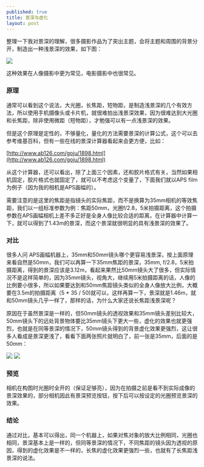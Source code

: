 ```yaml
---
published: true
title: 景深与虚化
layout: post
---
```


整理一下我对景深的理解，很多摄影作品为了突出主题，会将主题和周围的背景分开，制造出一种浅景深的效果，如下图：

![](http://upload.wikimedia.org/wikipedia/commons/thumb/3/38/DOF-ShallowDepthofField.jpg/350px-DOF-ShallowDepthofField.jpg)

这种效果在人像摄影中更为常见，电影摄影中也很常见。

### 原理

通常可以看到这个说法，大光圈，长焦距，短物距，是制造浅景深的几个有效方法，所以使用手机摄像头或卡片机，就很难拍出浅景深效果，因为很难达到大光圈和长焦距，除非使用微距（短物距），才勉强可以有一点浅景深的效果。

但是这个原理是定性的，不够量化，量化的方法需要景深的计算公式，这个可以去参考维基百科，但有一些在线的景深计算器看起来会更方便，比如：

[http://www.ab126.com/goju/1898.html](http://www.ab126.com/goju/1898.html)

从这个计算器，还可以看出，除了上面三个因素，还和胶片格式有关，当然如果相机固定，胶片格式也就固定了，就可以不考虑这个变量了，下面我们就以APS film为例子（因为我的相机是APS画幅的）。

需要注意的是这里的焦距是指镜头的实际焦距，而不是换算为35mm相机的等效焦距，我们以一组标准参数为例：焦距50mm，光圈f/2.8，5米拍摄距离，这个拍摄参数在APS画幅相机上差不多正好是全身人像比较合适的距离，在计算器中计算一下，就可以得到了1.43m的景深，而这个景深就很明显的具有浅景深的效果了。

### 对比

很多人问 APS画幅机器上，35mm和50mm镜头哪个更容易浅景深，按上面原理来看自然是50mm，我们可以再算一下35mm焦距的景深，35mm, f/2.8，5米拍摄距离，得到的景深应该是3.12m，看起来果然比50mm镜头大了很多，但实际情况不是这样简单的，因为35mm镜头，视角大，继续用5米拍摄距离的话，人像的比例要小很多，所以如果要达到和50mm焦距镜头类似的全身人像放大比例，大概要在3.5m的拍摄距离（5 * 35 / 50)就可以，这样再算一下，景深就是1.46m，就和50mm镜头几乎一样了，那样的话，为什么大家还说长焦距浅景深呢？

原因在于虽然景深是一样的，但50mm镜头的透视效果和35mm镜头差别比较大，50mm镜头下的远处背景物体要比35mm镜头下更大一些，虚化的效果也就更强烈，也就是在同等景深的情况下，50mm镜头得到的背景虚化效果更强烈，这让很多人看成是景深更浅了，看看下面两张照片就明白了，前一张是35mm，后面的是50mm：

![](http://photobbsfile.it168.com/forum/201109/01/15310362zi1tz636p1e3w6.jpg)
![](http://photobbsfile.it168.com/forum/201109/01/153116lbxmj9yiqqixb8rl.jpg)

### 预览
相机在构图时光圈时全开的（保证足够亮），因为在拍摄之前是看不到实际成像的景深效果的，部分相机因此有景深预览按钮，按下后可以按设定的光圈预览景深的效果。

### 结论

通过对比，基本可以得出，同一个机器上，如果对焦对象的放大比例相同，光圈也相同，景深基本上是一样的，但同等景深的情况下，不同焦距的镜头因为透视的原因，得到的虚化效果是不一样的，长焦的虚化效果更强烈一些，也就有了长焦距浅景深的说法。

